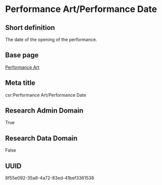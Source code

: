 # Performance Art/Performance Date
## Short definition
The date of the opening of the performance.
## Base page
[Performance Art](../../Objects/Performance%20Art.md)
## Meta title
csr:Performance Art/Performance Date
## Research Admin Domain
True
## Research Data Domain
False
## UUID
8f55e092-35a8-4a72-83ed-41bef3361538
